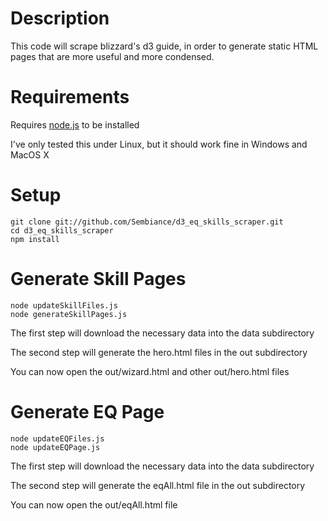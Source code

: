 Description
===========

This code will scrape blizzard's d3 guide, in order to generate static HTML pages that are more useful and more condensed.


Requirements
============

Requires [node.js](http://nodejs.org/) to be installed

I've only tested this under Linux, but it should work fine in Windows and MacOS X


Setup
=====

	git clone git://github.com/Sembiance/d3_eq_skills_scraper.git
	cd d3_eq_skills_scraper
	npm install


Generate Skill Pages
====================

	node updateSkillFiles.js
	node generateSkillPages.js

The first step will download the necessary data into the data subdirectory

The second step will generate the hero.html files in the out subdirectory

You can now open the out/wizard.html and other out/hero.html files


Generate EQ Page
================

	node updateEQFiles.js
	node updateEQPage.js

The first step will download the necessary data into the data subdirectory

The second step will generate the eqAll.html file in the out subdirectory

You can now open the out/eqAll.html file
